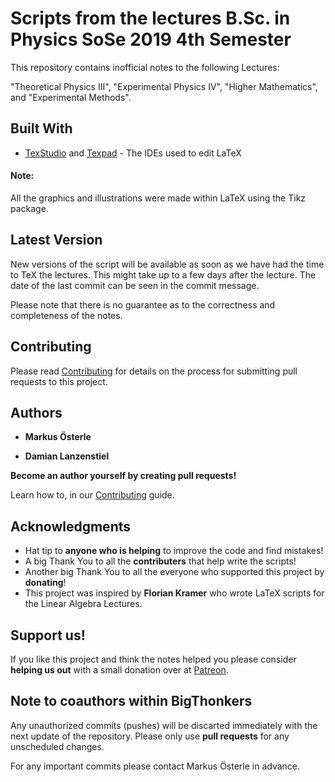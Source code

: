 # Scripts from the lectures B.Sc. in Physics SoSe 2019 4th Semester

This repository contains inofficial notes to the following Lectures:

"Theoretical Physics III", "Experimental Physics IV", "Higher Mathematics", and "Experimental Methods".

## Built With

* [TexStudio](https://www.texstudio.org/) and [Texpad](https://www.texpad.com/) - The IDEs used to edit LaTeX

#### Note:

All the graphics and illustrations were made within LaTeX using the Tikz package.

## Latest Version

New versions of the script will be available as soon as we have had the time to TeX the lectures. This might take up to a few days after the lecture. The date of the last commit can be seen in the commit message.

Please note that there is no guarantee as to the correctness and completeness of the notes.

## Contributing

Please read [Contributing](https://github.com/BigThonkers/LaTeX-Mitschriebe-Semester-4/wiki/Contributing) for details on the process for submitting pull requests to this project.

## Authors

* **Markus Österle**

* **Damian Lanzenstiel**
 
**Become an author yourself by creating pull requests!**

Learn how to, in our [Contributing](https://github.com/BigThonkers/LaTeX-Mitschriebe-Semester-4/wiki/Contributing) guide.

## Acknowledgments

* Hat tip to **anyone who is helping** to improve the code and find mistakes!
* A big Thank You to all the **contributers** that help write the scripts!
* Another big Thank You to all the everyone who supported this project by **donating**!
* This project was inspired by **Florian Kramer** who wrote LaTeX scripts for the Linear Algebra Lectures.

## Support us!

If you like this project and think the notes helped you please consider **helping us out** with a small donation over at [Patreon](https://www.patreon.com/user?u=19413712).

## Note to coauthors within BigThonkers

Any unauthorized commits (pushes) will be discarted immediately with the next update of the repository. Please only use **pull requests** for any unscheduled changes.

For any important commits please contact Markus Österle in advance.
